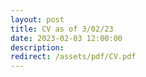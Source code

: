 ```yaml
---
layout: post
title: CV as of 3/02/23
date: 2023-02-03 12:00:00
description: 
redirect: /assets/pdf/CV.pdf
---
```

